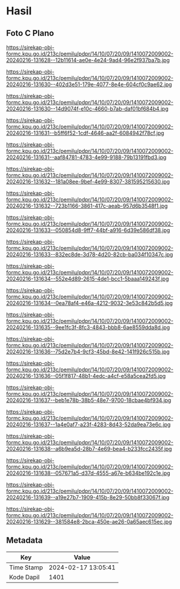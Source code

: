 # Hasil

## Foto C Plano

https://sirekap-obj-formc.kpu.go.id/213c/pemilu/pdpr/14/10/07/20/09/1410072009002-20240216-131628--12b11614-ae0e-4e24-9ad4-96e2f937ba7b.jpg

https://sirekap-obj-formc.kpu.go.id/213c/pemilu/pdpr/14/10/07/20/09/1410072009002-20240216-131630--402d3e51-179e-4077-8e4e-604cf0c9ae62.jpg

https://sirekap-obj-formc.kpu.go.id/213c/pemilu/pdpr/14/10/07/20/09/1410072009002-20240216-131630--14d9074f-e10c-4660-b7ab-daf01bf684b4.jpg

https://sirekap-obj-formc.kpu.go.id/213c/pemilu/pdpr/14/10/07/20/09/1410072009002-20240216-131631--b5ff6f52-1cdf-4646-aa2f-6084942f78cf.jpg

https://sirekap-obj-formc.kpu.go.id/213c/pemilu/pdpr/14/10/07/20/09/1410072009002-20240216-131631--aaf84781-4783-4e99-9188-79b13191fbd3.jpg

https://sirekap-obj-formc.kpu.go.id/213c/pemilu/pdpr/14/10/07/20/09/1410072009002-20240216-131632--181a08ee-9bef-4e99-8307-381595215630.jpg

https://sirekap-obj-formc.kpu.go.id/213c/pemilu/pdpr/14/10/07/20/09/1410072009002-20240216-131632--723b1166-3861-417c-aeab-957d6b3548f1.jpg

https://sirekap-obj-formc.kpu.go.id/213c/pemilu/pdpr/14/10/07/20/09/1410072009002-20240216-131633--050854d8-9ff7-44bf-a916-6d39e586df38.jpg

https://sirekap-obj-formc.kpu.go.id/213c/pemilu/pdpr/14/10/07/20/09/1410072009002-20240216-131633--832ec8de-3d78-4d20-82cb-ba034f10347c.jpg

https://sirekap-obj-formc.kpu.go.id/213c/pemilu/pdpr/14/10/07/20/09/1410072009002-20240216-131634--552e4d89-2615-4de1-bcc1-5baaa149243f.jpg

https://sirekap-obj-formc.kpu.go.id/213c/pemilu/pdpr/14/10/07/20/09/1410072009002-20240216-131634--0ea78af4-e46a-4212-9032-3e53c842b5d5.jpg

https://sirekap-obj-formc.kpu.go.id/213c/pemilu/pdpr/14/10/07/20/09/1410072009002-20240216-131635--9ee1fc3f-8fc3-4843-bbb8-6ae8559dda8d.jpg

https://sirekap-obj-formc.kpu.go.id/213c/pemilu/pdpr/14/10/07/20/09/1410072009002-20240216-131636--75d2e7b4-9cf3-45bd-8e42-141f926c515b.jpg

https://sirekap-obj-formc.kpu.go.id/213c/pemilu/pdpr/14/10/07/20/09/1410072009002-20240216-131636--05f1f817-48b1-4edc-a4cf-e58a5cea2fd5.jpg

https://sirekap-obj-formc.kpu.go.id/213c/pemilu/pdpr/14/10/07/20/09/1410072009002-20240216-131637--beb1e78b-38b5-48e7-9700-18cbae4bf934.jpg

https://sirekap-obj-formc.kpu.go.id/213c/pemilu/pdpr/14/10/07/20/09/1410072009002-20240216-131637--1a4e0af7-a23f-4283-8d43-52da9ea73e6c.jpg

https://sirekap-obj-formc.kpu.go.id/213c/pemilu/pdpr/14/10/07/20/09/1410072009002-20240216-131638--a6b9ea5d-28b7-4e69-bea4-b233fcc2435f.jpg

https://sirekap-obj-formc.kpu.go.id/213c/pemilu/pdpr/14/10/07/20/09/1410072009002-20240216-131638--057671a5-d37d-4555-a67e-b634be192c1e.jpg

https://sirekap-obj-formc.kpu.go.id/213c/pemilu/pdpr/14/10/07/20/09/1410072009002-20240216-131639--a19e27b7-1909-415b-8e29-50bb8f33067f.jpg

https://sirekap-obj-formc.kpu.go.id/213c/pemilu/pdpr/14/10/07/20/09/1410072009002-20240216-131629--381584e8-2bca-450e-ae26-0a65aec615ec.jpg


## Metadata

| Key        | Value               |
| ---------- | ------------------- |
| Time Stamp | 2024-02-17 13:05:41 |
| Kode Dapil | 1401                |



